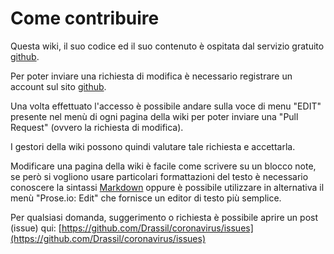 # Come contribuire

Questa wiki, il suo codice ed il suo contenuto è ospitata dal servizio gratuito [github](https://github.com/).

Per poter inviare una richiesta di modifica è necessario registrare un account sul sito [github](https://github.com/).

Una volta effettuato l'accesso è possibile andare sulla voce di menu "EDIT" presente nel menù di ogni pagina della wiki per poter inviare una "Pull Request" (ovvero la richiesta di modifica).

I gestori della wiki possono quindi valutare tale richiesta e accettarla.

Modificare una pagina della wiki è facile come scrivere su un blocco note, se però si vogliono usare particolari formattazioni del testo è necessario conoscere la sintassi [Markdown](https://informaticabrutta.it/markdown-guida/) oppure è possibile utilizzare in alternativa il menù "Prose.io: Edit" che fornisce un editor di testo più semplice.

Per qualsiasi domanda, suggerimento o richiesta è possibile aprire un post (issue) qui: [https://github.com/Drassil/coronavirus/issues](https://github.com/Drassil/coronavirus/issues)
